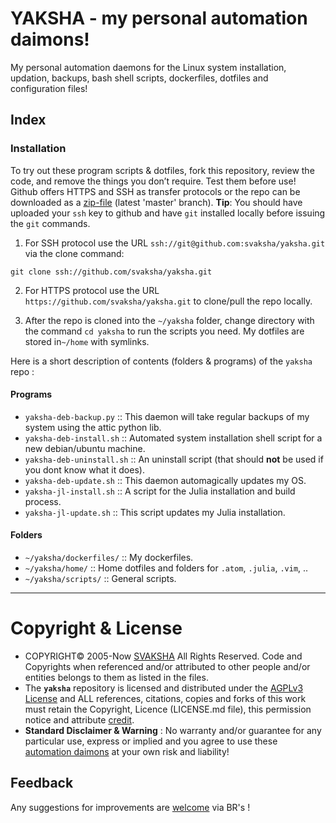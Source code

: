 # YAKSHA - my personal automation daimons!

My personal automation daemons for the Linux system installation, updation, backups, bash shell scripts, dockerfiles, dotfiles and configuration files!

## Index

### Installation 
To try out these program scripts & dotfiles, fork this repository, review the code, and remove the things you don’t require. Test them before use!
Github offers HTTPS and SSH as transfer protocols or the repo can be downloaded as a [zip-file][zip-file] (latest 'master' branch). __Tip__: You should have uploaded your `ssh` key to github and have `git` installed locally before issuing the `git` commands.

1. For SSH protocol use the URL `ssh://git@github.com:svaksha/yaksha.git` via the clone command:
```
git clone ssh://github.com/svaksha/yaksha.git
```

2. For HTTPS protocol use the URL `https://github.com/svaksha/yaksha.git` to clone/pull the repo locally.

3. After the repo is cloned into the `~/yaksha` folder, change directory with the command `cd yaksha` to run the scripts you need. My dotfiles are stored in`~/home` with symlinks.

Here is a short description of contents (folders & programs) of the `yaksha` repo :

#### Programs
+ `yaksha-deb-backup.py` :: This daemon will take regular backups of my system using the attic python lib.
+ `yaksha-deb-install.sh` :: Automated system installation shell script for a new debian/ubuntu machine.
+ `yaksha-deb-uninstall.sh` :: An uninstall script (that should **not** be used if you dont know what it does).
+ `yaksha-deb-update.sh` :: This daemon automagically updates my OS.
+ `yaksha-jl-install.sh` :: A script for the Julia installation and build process.
+ `yaksha-jl-update.sh` :: This script updates my Julia installation.

#### Folders
+ `~/yaksha/dockerfiles/` :: My dockerfiles.
+ `~/yaksha/home/` :: Home dotfiles and folders for `.atom`, `.julia`, `.vim`, ..
+ `~/yaksha/scripts/` :: General scripts.

 [zip-file]: https://github.com/svaksha/yaksha/archive/master.zip "zip-file"

----

# Copyright & License
+ COPYRIGHT© 2005-Now [SVAKSHA](http://svaksha.com/pages/Bio) All Rights Reserved. Code and Copyrights when referenced and/or attributed to other people and/or entities belongs to them as listed in the files. 
+ The __`yaksha`__ repository is licensed and distributed under the [AGPLv3 License](http://www.gnu.org/licenses/agpl-3.0.html) and ALL references, citations, copies and forks of this work must retain the Copyright, Licence (LICENSE.md file), this permission notice and attribute [credit](https://en.wikipedia.org/wiki/Creative_Commons_license#Attribution).
+ **Standard Disclaimer & Warning** : No warranty and/or guarantee for any particular use, express or implied and you agree to use these [automation daimons](http://svaksha.github.io/yaksha) at your own risk and liability! 

## Feedback
Any suggestions for improvements are [welcome](https://github.com/svaksha/yaksha/issues) via BR's !

